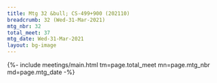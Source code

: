 ```yaml
---
title: Mtg 32 &bull; CS-499+900 (202110)
breadcrumb: 32 (Wed-31-Mar-2021)
mtg_nbr: 32
total_meet: 37
mtg_date: Wed-31-Mar-2021
layout: bg-image
---
```


{%- include meetings/main.html
    tm=page.total_meet
    mn=page.mtg_nbr
    md=page.mtg_date
-%}
